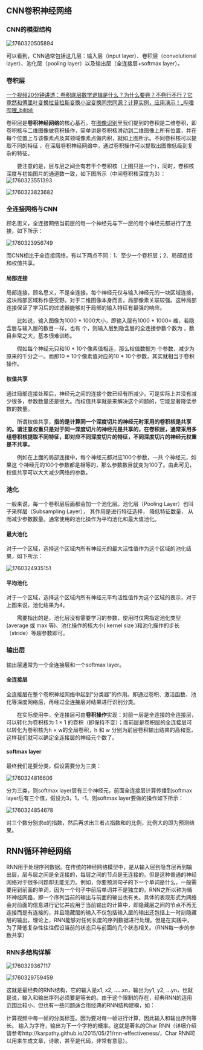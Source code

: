## CNN卷积神经网络

### CNN的模型结构

![1760320505894](image/Note/1760320505894.png)

可以看到，CNN通常包括这几层：输入层（input layer）、卷积层（convolutional layer）、池化层（pooling layer）以及输出层（全连接层+softmax layer）。

### 卷积层

[一个视频20分钟讲透：卷积底层数学逻辑是什么？为什么要卷？不卷行不行？它竟然和傅里叶变换拉普拉斯变换小波变换同宗同源？计算实例，应用演示！_哔哩哔哩_bilibili](https://www.bilibili.com/video/BV16yjdzmE3W/?spm_id_from=333.337.search-card.all.click&vd_source=8536cb876aa29ebdb0cd5626bc423c0f)

卷积层是**卷积神经网络**的核心基石。在[图像识别](https://cloud.tencent.com/product/imagerecognition?from_column=20065&from=20065)里我们提到的卷积是二维卷积，即卷积核与二维图像做卷积操作，简单讲是卷积核滑动到二维图像上所有位置，并在每个位置上与该像素点及其领域像素点做内积，就如上图所示。不同卷积核可以提取不同的特征 ，在深层卷积神经网络中，通过卷积操作可以提取出图像低级到复杂的特征。

  要注意的是，层与层之间会有若干个卷积核（上图只是一个），同时，卷积核深度与初始图片的通道数一致，如下图所示（中间卷积核深度为3）：![1760323551393](image/Note/1760323551393.png)

![1760323823682](image/Note/1760323823682.gif)

### 全连接网络与CNN

顾名思义，全连接网络当前层的每一个神经元与下一层的每个神经元都进行了连接，如下所示：

![1760323956749](image/Note/1760323956749.png)

而CNN相比于全连接网络，有以下两点不同：1、至少一个卷积层；2、局部连接和权值共享。

#### 局部连接

局部连接，顾名思义，不是全连接。每个神经元仅与输入神经元的一块区域连接，这块局部区域称作感受野。对于二维图像本身而言，局部像素关联较强。这种局部连接保证了学习后的过滤器能够对于局部的输入特征有最强的响应。

  比如说，输入图像为1000 * 1000大小，即输入层有1000 * 1000=  维，若隐含层与输入层的数目一样，也有  个，则输入层到隐含层的全连接参数个数为  ，数目非常之大，基本很难训练。

  假如每个神经元只和10 * 10个像素值相连，那么权值数据为  个参数，减少为原来的千分之一。而那10 * 10个像素值对应的10 * 10个参数，其实就相当于卷积操作。

#### 权值共享

通过局部连接处理后，神经元之间的连接个数已经有所减少。可是实际上并没有减少很多，参数数量还是很大。而权值共享就是来解决这个问题的，它能显著降低参数的数量。

  所谓权值共享，**指的是计算同一个深度切片的神经元时采用的卷积核是共享的。请注意权重只是对于同一深度切片的神经元是共享的，在卷积层，通常采用多组卷积核提取不同特征，即对应不同深度切片的特征，不同深度切片的神经元权重是不共享。**

   例如在上面的局部连接中，每个神经元都对应100个参数，一共  个神经元，如果这  个神经元的100个参数都是相等的，那么参数数目就变为100了。由此可见，权值共享可以大大减少网络的参数。

### **池化**

一般来说，每一个卷积层后面都会加一个池化层。池化层（Pooling Layer）也叫子采样层（Subsampling Layer）， 其作用是进行特征选择， 降低特征数量， 从而减少参数数量。通常使用的池化操作为平均池化和最大值池化。

#### 最大池化

对于一个区域，选择这个区域内所有神经元的最大活性值作为这个区域的池化结果，如下所示：

![1760324935151](image/Note/1760324935151.png)

#### 平均池化

对于一个区域，选择这个区域内所有神经元平均活性值作为这个区域的表示，对于上图来说，池化结果为4。

  需要指出的是，池化层没有需要学习的参数，使用时仅需指定池化类型(average 或 max 等)、池化操作的核大小( kernel size )和池化操作的步长（stride）等超参数即可。

### 输出层

输出层通常为一个全连接层和一个softmax layer。

#### 全连接层

全连接层在整个卷积神经网络中起到“分类器”的作用。即通过卷积、激活函数、池化等深度网络后，再经过全连接层对结果进行识别分类。

  在实际使用中，全连接层可由**卷积操作**实现：对前一层是全连接的全连接层，可以转化为卷积核为 1 × 1 的卷积（即保持不变）；而前层是卷积层的全连接层可以转化为卷积核为h × w的全局卷积，h 和 w 分别为前层卷积输出结果的高和宽，这样我们就可以确定全连接层的神经元个数了。

#### softmax layer

最终我们是要分类，假设需要分为三类：

![1760324816606](image/Note/1760324816606.png)

分为三类，则softmax layer层有三个神经元，前面全连接层计算传播到softmax layer后有三个值，假设为3，1，-1，则softmax layer要做的操作如下所示：

![1760324854678](image/Note/1760324854678.png)

对三个数分别求e的指数，然后再求出三者占指数和的比例，比例大的即为预测结果。


## RNN循环神经网络

RNN用于处理序列数据。在传统的神经网络模型中，是从输入层到隐含层再到输出层，层与层之间是全连接的，每层之间的节点是无连接的。但是这种普通的神经网络对于很多问题却无能无力。例如，你要预测句子的下一个单词是什么，一般需要用到前面的单词，因为一个句子中前后单词并不是独立的。RNN之所以称为循环神经网路，即一个序列当前的输出与前面的输出也有关。具体的表现形式为网络会对前面的信息进行记忆并应用于当前输出的计算中，即隐藏层之间的节点不再无连接而是有连接的，并且隐藏层的输入不仅包括输入层的输出还包括上一时刻隐藏层的输出。理论上，RNN能够对任何长度的序列数据进行处理。但是在实践中，为了降低复杂性往往假设当前的状态只与前面的几个状态相关。（RNN每一步的参数共享）

### RNN多结构详解

![1760329367117](image/Note/1760329367117.png)

![1760329759459](image/Note/1760329759459.png)


这就是最经典的RNN结构，它的输入是x1, x2, …..xn，输出为y1, y2, …yn，也就是说，输入和输出序列必须要是等长的。由于这个限制的存在，经典RNN的适用范围比较小，但也有一些问题适合用经典的RNN结构建模，如：

计算视频中每一帧的分类标签。因为要对每一帧进行计算，因此输入和输出序列等长。
输入为字符，输出为下一个字符的概率。这就是著名的Char RNN（详细介绍请参考http://karpathy.github.io/2015/05/21/rnn-effectiveness/，Char RNN可以用来生成文章，诗歌，甚至是代码，非常有意思）。
